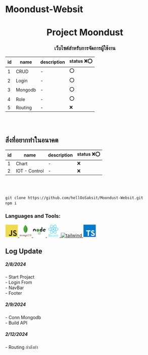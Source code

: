 ﻿# Moondust-Websit
<h1 align="center">Project Moondust</h1>
<h3 align="center">เว็บไซต์สำหรับการจัดการผู้ใช้งาน</h3></p>

| id | name | description | status ❌⭕️ |            
|----|------|-------|----------|
| 1  | CRUD | - | ⭕️ |
| 2  | Login | - | ⭕️ |
| 3  | Mongodb | - | ⭕️ |
| 4  | Role | - | ⭕️ |
| 5  | Routing | - | ❌ |
<br><br>
<h2>สิ่งที่อยากทำในอนาคต</h2>


| id | name | description | status ❌⭕️ |
|----|------|-------|----------|
| 1  | Chart  | - | ❌ |
| 2  | IOT - Control | - | ❌ |

<br><br>

``git clone https://github.com/hellOoSaksit/Moondust-Websit.git``<br>
  ``npm i ``

<h3 align="left">Languages and Tools:</h3>
<p align="left"> 
<a href="https://developer.mozilla.org/en-US/docs/Web/JavaScript" target="_blank" rel="noreferrer"> <img src="https://raw.githubusercontent.com/devicons/devicon/master/icons/javascript/javascript-original.svg" alt="javascript" width="40" height="40"/> </a> 
<a href="https://www.mongodb.com/" target="_blank" rel="noreferrer"> <img src="https://raw.githubusercontent.com/devicons/devicon/master/icons/mongodb/mongodb-original-wordmark.svg" alt="mongodb" width="40" height="40"/> </a> 
<a href="https://nodejs.org" target="_blank" rel="noreferrer"> <img src="https://raw.githubusercontent.com/devicons/devicon/master/icons/nodejs/nodejs-original-wordmark.svg" alt="nodejs" width="40" height="40"/> </a> 
<a href="https://reactjs.org/" target="_blank" rel="noreferrer"> <img src="https://raw.githubusercontent.com/devicons/devicon/master/icons/react/react-original-wordmark.svg" alt="react" width="40" height="40"/> </a> 
<a href="https://tailwindcss.com/" target="_blank" rel="noreferrer"> <img src="https://www.vectorlogo.zone/logos/tailwindcss/tailwindcss-icon.svg" alt="tailwind" width="40" height="40"/> </a> 
<a href="https://www.typescriptlang.org/" target="_blank" rel="noreferrer"> <img src="https://raw.githubusercontent.com/devicons/devicon/master/icons/typescript/typescript-original.svg" alt="typescript" width="40" height="40"/> </a> </p>

<h2 align="left">Log Update</h3>
<p align="left">
  <h5>2/8/2024</h5>
  <a> - Start Projact</a>
  <br>
    <a> - Login From </a>
  <br>
    <a> - NavBar </a>
  <br>
    <a> - Footer </a>
  <br>
  <h5>2/9/2024</h5>
    <a> - Conn Mongodb </a><br>
    <a> - Build API </a><br>
  <h5>2/12/2024</h5>
    <a> - Routing กำลังทำ </a><br>
</p>
